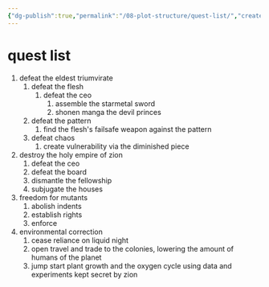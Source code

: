 ```yaml
---
{"dg-publish":true,"permalink":"/08-plot-structure/quest-list/","created":"2025-02-20T09:36:19.848-06:00","updated":"2025-02-20T10:41:30.628-06:00"}
---
```


# quest list
1. defeat the eldest triumvirate
	1. defeat the flesh
		1. defeat the ceo
			1. assemble the starmetal sword
			2. shonen manga the devil princes
	2. defeat the pattern
		1. find the flesh's failsafe weapon against the pattern
	3. defeat chaos
		1. create vulnerability via the diminished piece
2. destroy the holy empire of zion
	1. defeat the ceo
	2. defeat the board
	3. dismantle the fellowship
	4. subjugate the houses
3. freedom for mutants
	1. abolish indents
	2. establish rights
	3. enforce
4. environmental correction
	1. cease reliance on liquid night
	2. open travel and trade to the colonies, lowering the amount of humans of the planet
	3. jump start plant growth and the oxygen cycle using data and experiments kept secret by zion